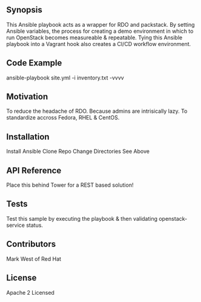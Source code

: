## Synopsis

This Ansible playbook acts as a wrapper for RDO and packstack.  By setting Ansible variables, the process for creating a demo environment in which to run OpenStack becomes measureable & repeatable.  Tying this Ansible playbook into a Vagrant hook also creates a CI/CD workflow environment.

## Code Example

ansible-playbook site.yml -i inventory.txt -vvvv

## Motivation

To reduce the headache of RDO.  Because admins are intrisically lazy.  To standardize accross Fedora, RHEL & CentOS.

## Installation

Install Ansible
Clone Repo
Change Directories
See Above

## API Reference

Place this behind Tower for a REST based solution!

## Tests

Test this sample by executing the playbook & then validating openstack-service status.

## Contributors

Mark West of Red Hat

## License

Apache 2 Licensed